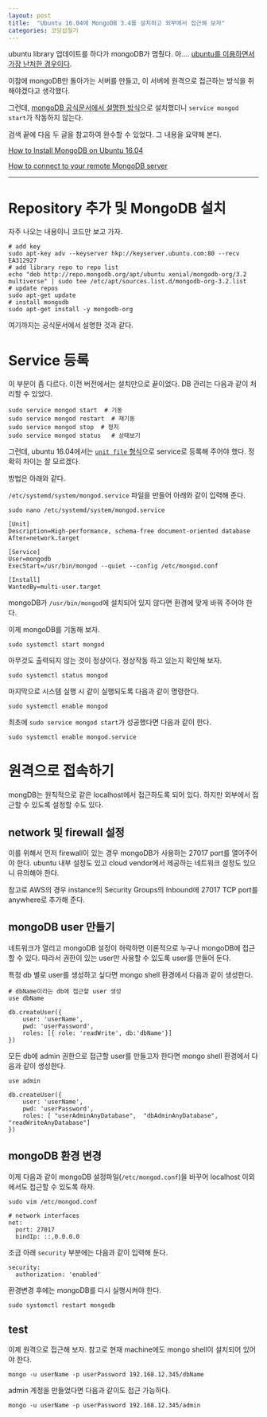 ```yaml
---
layout: post
title:  "Ubuntu 16.04에 MongoDB 3.4를 설치하고 외부에서 접근해 보자"
categories: 코딩삽질기
---
```



ubuntu library 업데이트를 하다가 mongoDB가 멈췄다. 아.... [ubuntu를 이용하면서 가장 난처한 경우이다](http://pinedance.github.io/blog/2017/06/19/web-and-my-own-server).

이참에 mongoDB만 돌아가는 서버를 만들고, 이 서버에 원격으로 접근하는 방식을 취해야겠다고 생각했다.

그런데, [mongoDB 공식문서에서 설명한 방식](https://docs.mongodb.com/manual/tutorial/install-mongodb-on-ubuntu/)으로 설치했더니 `service mongod start`가 작동하지 않는다.

검색 끝에 다음 두 글을 참고하여 완수할 수 있었다. 그 내용을 요약해 본다.

[How to Install MongoDB on Ubuntu 16.04](https://www.digitalocean.com/community/tutorials/how-to-install-mongodb-on-ubuntu-16-04)

[How to connect to your remote MongoDB server](https://ianlondon.github.io/blog/mongodb-auth/)

***

# Repository 추가 및 MongoDB 설치

자주 나오는 내용이니 코드만 보고 가자.

```
# add key
sudo apt-key adv --keyserver hkp://keyserver.ubuntu.com:80 --recv EA312927
# add library repo to repo list
echo "deb http://repo.mongodb.org/apt/ubuntu xenial/mongodb-org/3.2 multiverse" | sudo tee /etc/apt/sources.list.d/mongodb-org-3.2.list
# update repos
sudo apt-get update
# install mongodb
sudo apt-get install -y mongodb-org
```

여기까지는 공식문서에서 설명한 것과 같다.

# Service 등록

이 부분이 좀 다르다. 이전 버전에서는 설치만으로 끝이었다. DB 관리는 다음과 같이 처리할 수 있었다.

```
sudo service mongod start  # 기동
sudo service mongod restart  # 재기동
sudo service mongod stop  # 정지
sudo service mongod status   # 상태보기
```

그런데, ubuntu 16.04에서는 [`unit file` 형식](http://manpages.ubuntu.com/manpages/zesty/man5/systemd.unit.5.html)으로 service로 등록해 주어야 했다. 정확히 차이는 잘 모르겠다.

방법은 아래와 같다.

`/etc/systemd/system/mongod.service` 파일을 만들어 아래와 같이 입력해 준다.


```
sudo nano /etc/systemd/system/mongod.service
```

```
[Unit]
Description=High-performance, schema-free document-oriented database
After=network.target

[Service]
User=mongodb
ExecStart=/usr/bin/mongod --quiet --config /etc/mongod.conf

[Install]
WantedBy=multi-user.target
```

mongoDB가 `/usr/bin/mongod`에 설치되어 있지 않다면 환경에 맞게 바꿔 주어야 한다.


이제 mongoDB를 기동해 보자.

```
sudo systemctl start mongod
```

아무것도 출력되지 않는 것이 정상이다. 정상작동 하고 있는지 확인해 보자.

```
sudo systemctl status mongod
```

마지막으로 시스템 실행 시 같이 실행되도록 다음과 같이 명령한다.

```
sudo systemctl enable mongod
```

최초에 `sudo service mongod start`가 성공했다면 다음과 같이 한다.

```
sudo systemctl enable mongod.service
```


# 원격으로 접속하기

mongDB는 원칙적으로 같은 localhost에서 접근하도록 되어 있다. 하지만 외부에서 접근할 수 있도록 설정할 수도 있다.

## network 및 firewall 설정

이를 위해서 먼저 firewall이 있는 경우 mongoDB가 사용하는 27017 port를 열어주어야 한다. ubuntu 내부 설정도 있고 cloud vendor에서 제공하는 네트워크 설정도 있으니 유의해야 한다.

참고로 AWS의 경우 instance의 Security Groups의 Inbound에 27017 TCP port를 anywhere로 추가해 준다.

## mongoDB user 만들기

네트워크가 열리고 mongoDB 설정이 허락하면 이론적으로 누구나 mongoDB에 접근할 수 있다. 따라서 권한이 있는 user만 사용할 수 있도록 user를 만들어 둔다.

특정 db 별로 user를 생성하고 싶다면 mongo shell 환경에서 다음과 같이 생성한다.


```
# dbName이라는 db에 접근할 user 생성
use dbName

db.createUser({
    user: 'userName',
    pwd: 'userPassword',
    roles: [{ role: 'readWrite', db:'dbName'}]
})
```

모든 db에 admin 권한으로 접근할 user를 만들고자 한다면 mongo shell 환경에서 다음과 같이 생성한다.

```
use admin

db.createUser({
    user: 'userName',
    pwd: 'userPassword',
    roles: [ "userAdminAnyDatabase",  "dbAdminAnyDatabase",  "readWriteAnyDatabase"]
})
```


## mongoDB 환경 변경

이제 다음과 같이 mongoDB 설정파일(`/etc/mongod.conf`)을 바꾸어 localhost 이외에서도 접근할 수 있도록 하자.

```
sudo vim /etc/mongod.conf
```

```
# network interfaces
net:
  port: 27017
  bindIp: ::,0.0.0.0
```

조금 아래 `security` 부분에는 다음과 같이 입력해 둔다.

```
security:
  authorization: 'enabled'
```

환경변경 후에는 mongoDB를 다시 실행시켜야 한다.


```
sudo systemctl restart mongodb
```

## test

이제 원격으로 접근해 보자. 참고로 현재 machine에도 mongo shell이 설치되어 있어야 한다.


```
mongo -u userName -p userPassword 192.168.12.345/dbName
```

admin 계정을 만들었다면 다음과 같이도 접근 가능하다.

```
mongo -u userName -p userPassword 192.168.12.345/admin
```
